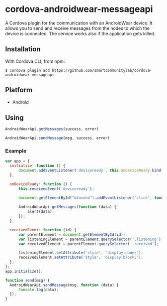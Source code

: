 # cordova-androidwear-messageapi
A Cordova plugin for the communication with an AndroidWear device. 
It allows you to send and receive messages from the nodes to which the device is connected.
The service works also if the application gets killed.

## Installation
With Cordova CLI, from npm:
```
$ cordova plugin add https://github.com/smartcommunitylab/cordova-androidwear-messageapi
```

## Platform

* Android

## Using

```javascript
AndroidWearApi.getMessages(success, error)

```
```javascript
AndroidWearApi.sendMessage(msg, success, error)
```

### Example
  ```javascript
  var app = {
    initialize: function () {
        document.addEventListener('deviceready', this.onDeviceReady.bind(this), false);
    },

    onDeviceReady: function () {
        this.receivedEvent('deviceready');

        document.getElementById("btnsend").addEventListener("click", function () { send('hello'); }, false);
        
        AndroidWearApi.getMessages(function (data) {
            alert(data);
        });
    },

    receivedEvent: function (id) {
        var parentElement = document.getElementById(id);
        var listeningElement = parentElement.querySelector('.listening');
        var receivedElement = parentElement.querySelector('.received');

        listeningElement.setAttribute('style', 'display:none;');
        receivedElement.setAttribute('style', 'display:block;');
    },
};
app.initialize();

function send(msg) {
    AndroidWearApi.sendMessage(msg, function (data) {
        Console.log(data);
    });
}
  ```
